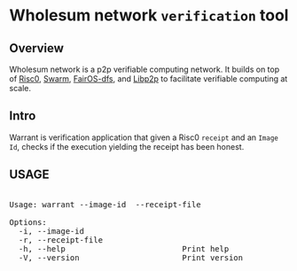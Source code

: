 
# Wholesum network `verification` tool

## Overview

Wholesum network is a p2p verifiable computing network. It builds on top of [Risc0](https://risczero.com/), [Swarm](https://ethswarm.org), [FairOS-dfs](https://github.com/fairDataSociety/fairOS-dfs), and [Libp2p](https://libp2p.io) to facilitate verifiable computing at scale.  

## Intro

Warrant is verification application that given a Risc0 `receipt` and an `Image Id`, checks if the execution yielding the receipt has been honest.

## USAGE

<pre>

Usage: warrant --image-id <IMAGE_ID> --receipt-file <RECEIPT_FILE>

Options:
  -i, --image-id <IMAGE_ID>          
  -r, --receipt-file <RECEIPT_FILE>  
  -h, --help                         Print help
  -V, --version                      Print version


</pre>
